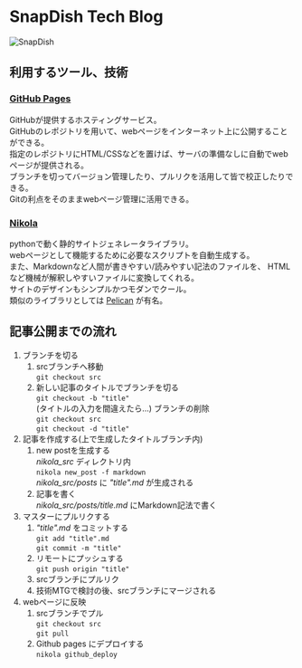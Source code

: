# SnapDish Tech Blog

![SnapDish](https://snapdish.co/v3/pc/img/book/book_logo2.png)

## 利用するツール、技術
### [GitHub Pages](https://pages.github.com/)
GitHubが提供するホスティングサービス。  
GitHubのレポジトリを用いて、webページをインターネット上に公開することができる。  
指定のレポジトリにHTML/CSSなどを置けば、サーバの準備なしに自動でwebページが提供される。  
ブランチを切ってバージョン管理したり、プルリクを活用して皆で校正したりできる。  
Gitの利点をそのままwebページ管理に活用できる。
### [Nikola](https://getnikola.com/)  
pythonで動く静的サイトジェネレータライブラリ。  
webページとして機能するために必要なスクリプトを自動生成する。  
また、Markdownなど人間が書きやすい/読みやすい記法のファイルを、
HTMLなど機械が解釈しやすいファイルに変換してくれる。  
サイトのデザインもシンプルかつモダンでクール。  
類似のライブラリとしては [Pelican][1] が有名。

[1]:https://github.com/getpelican/pelican


## 記事公開までの流れ
1. ブランチを切る
    1. srcブランチへ移動  
    `git checkout src`  
    1. 新しい記事のタイトルでブランチを切る  
    `git checkout -b "title"`  
    (タイトルの入力を間違えたら...)  ブランチの削除  
    `git checkout src`  
    `git checkout -d "title"`  
1. 記事を作成する(上で生成したタイトルブランチ内)
    1. new postを生成する  
    *nikola_src* ディレクトリ内  
    `nikola new_post -f markdown`  
    *nikola_src/posts* に *"title".md* が生成される  
    1. 記事を書く  
    *nikola_src/posts/title.md* にMarkdown記法で書く
1. マスターにプルリクする  
    1. *"title".md* をコミットする  
    `git add "title".md`  
    `git commit -m "title"`
    1. リモートにプッシュする  
    `git push origin "title"`  
    1. srcブランチにプルリク
    1. 技術MTGで検討の後、srcブランチにマージされる
1. webページに反映  
     1. srcブランチでプル  
    `git checkout src`  
    `git pull`  
    1. Github pages にデプロイする  
    `nikola github_deploy`
